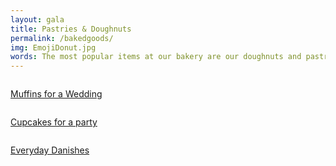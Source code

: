 ```yaml
---
layout: gala
title: Pastries & Doughnuts
permalink: /bakedgoods/
img: EmojiDonut.jpg
words: The most popular items at our bakery are our doughnuts and pastries. They're available everyday, fresh, over the counter. Come in and grab one. If you would like a bulk special order donuts are available for $17.50 for a dozen and danishes for $30.00 for a dozen (please contact the bakery to ensure these prices are current). Also, contact us if your interest in any other custom baked good such as pullman-style bread, cupcakes muffins, or something else entirely. See a few examples below.
---
```


<div class="row row-border">
   <a href="{{site.baseurl}}/img/WeddingMuffins.jpg">
    	<div class="four columns news-piece news-piece-2 border" style="background-image: url({{site.baseurl}}/img/WeddingMuffins.jpg);">
    	<p class="news-title">Muffins for a Wedding</p>
   		</div>
   </a>

   <a href="{{site.baseurl}}/img/MonsterCupcakes.jpg">
    	<div class="four columns news-piece news-piece-2 border" style="background-image: url({{site.baseurl}}/img/MonsterCupcakes.jpg);">
    	<p class="news-title">Cupcakes for a party</p>
   		</div>
   </a>

   <a href="{{site.baseurl}}/img/Danishes.jpg">
    	<div class="four columns news-piece news-piece-2 border" style="background-image: url({{site.baseurl}}/img/Danishes.jpg);">
    	<p class="news-title">Everyday Danishes</p>
   		</div>
   </a>
</div>
